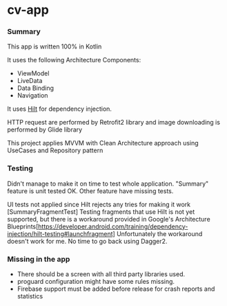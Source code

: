 # cv-app

### Summary

This app is written 100% in Kotlin

It uses the following Architecture Components:
 - ViewModel
 - LiveData
 - Data Binding
 - Navigation

It uses [Hilt](https://developer.android.com/training/dependency-injection/hilt-android)
for dependency injection.

HTTP request are performed by Retrofit2 library and image downloading is performed by Glide library

This project applies MVVM with Clean Architecture approach using UseCases and Repository pattern

### Testing

Didn't manage to make it on time to test whole application.
"Summary" feature is unit tested OK. Other feature have missing tests.

UI tests not applied since Hilt rejects any tries for making it work [SummaryFragmentTest]
Testing fragments that use Hilt is not yet supported, but
there is a workaround provided in Google's Architecture Blueprints[https://developer.android.com/training/dependency-injection/hilt-testing#launchfragment]
Unfortunately the workaround doesn't work for me. No time to go back using Dagger2.

### Missing in the app
 - There should be a screen with all third party libraries used.
 - proguard configuration might have some rules missing.
 - Firebase support must be added before release for crash reports and statistics